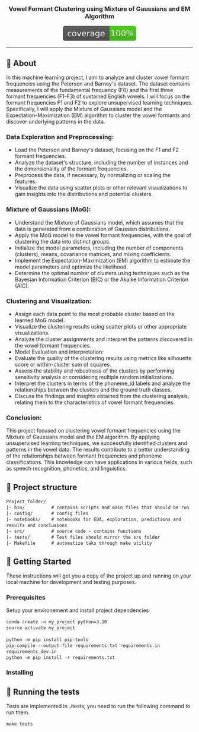



<h3 align="center"> Vowel Formant Clustering using Mixture of Gaussians and EM Algorithm</h3>

<div align="center">

  [![code coverage](coverage.svg "Code coverage")]()
</div>

---


## 🧐 About <a name = "about"></a>

In this machine learning project, I aim to analyze and cluster vowel formant frequencies using the Peterson and Barney's dataset. The dataset contains measurements of the fundamental frequency (F0) and the first three formant frequencies (F1-F3) of sustained English vowels. I will focus on the formant frequencies F1 and F2 to explore unsupervised learning techniques. Specifically, I will apply the Mixture of Gaussians model and the Expectation-Maximization (EM) algorithm to cluster the vowel formants and discover underlying patterns in the data.

### Data Exploration and Preprocessing:
* Load the Peterson and Barney's dataset, focusing on the F1 and F2 formant frequencies.
* Analyze the dataset's structure, including the number of instances and the dimensionality of the formant frequencies.
* Preprocess the data, if necessary, by normalizing or scaling the features.
* Visualize the data using scatter plots or other relevant visualizations to gain insights into the distributions and potential clusters.

### Mixture of Gaussians (MoG):
* Understand the Mixture of Gaussians model, which assumes that the data is generated from a combination of Gaussian distributions.
* Apply the MoG model to the vowel formant frequencies, with the goal of clustering the data into distinct groups.
* Initialize the model parameters, including the number of components (clusters), means, covariance matrices, and mixing coefficients.
* Implement the Expectation-Maximization (EM) algorithm to estimate the model parameters and optimize the likelihood.
* Determine the optimal number of clusters using techniques such as the Bayesian Information Criterion (BIC) or the Akaike Information Criterion (AIC).
  
### Clustering and Visualization:
* Assign each data point to the most probable cluster based on the learned MoG model.
* Visualize the clustering results using scatter plots or other appropriate visualizations.
* Analyze the cluster assignments and interpret the patterns discovered in the vowel formant frequencies.
* Model Evaluation and Interpretation:
* Evaluate the quality of the clustering results using metrics like silhouette score or within-cluster sum of squares.
* Assess the stability and robustness of the clusters by performing sensitivity analysis or considering multiple random initializations.
* Interpret the clusters in terms of the phoneme_id labels and analyze the relationships between the clusters and the ground truth classes.
* Discuss the findings and insights obtained from the clustering analysis, relating them to the characteristics of vowel formant frequencies.

### Conclusion:
This project focused on clustering vowel formant frequencies using the Mixture of Gaussians model and the EM algorithm. By applying unsupervised learning techniques, we successfully identified clusters and patterns in the vowel data. The results contribute to a better understanding of the relationships between formant frequencies and phoneme classifications. This knowledge can have applications in various fields, such as speech recognition, phonetics, and linguistics.


## 🔖 Project structure

```
Project_folder/
|- bin/          # contains scripts and main files that should be run
|- config/       # config files
|- notebooks/    # notebooks for EDA, exploration, predictions and results and conclusions
|- src/          # source code - contains functions
|- tests/        # Test files should mirror the src folder
|- Makefile      # automatize taks through make utility
```

## 🏁 Getting Started <a name = "getting_started"></a>
These instructions will get you a copy of the project up and running on your local machine for development and testing purposes.

### Prerequisites
Setup your environement and install project dependencies
```
conda create -n my_project python=3.10
source activate my_project

python -m pip install pip-tools
pip-compile --output-file requirements.txt requirements.in requirements_dev.in
python -m pip install -r requirements.txt
```

### Installing

## 🔧 Running the tests
Tests are implemented in ./tests, you need to run the following command to run them.
```
make tests
```


